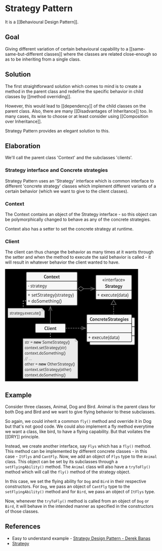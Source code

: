 # Strategy Pattern

It is a [[Behavioural Design Pattern]].

## Goal

Giving different variation of certain behavioural capability to a [[same-same-but-different classes]] where the classes are related close-enough so as to be inheriting from a single class.

## Solution

The first straightforward solution which comes to mind is to create a method in the parent class and redefine the specific behavior in child classes by [[method overriding]].

However, this would lead to [[dependency]] of the child classes on the parent class. Also, there are many [[Disadvantages of Inheritance]] too.
In many cases, its wise to choose or at least consider using [[Composition over Inheritance]].

Strategy Pattern provides an elegant solution to this.

## Elaboration

We'll call the parent class 'Context' and the subclasses 'clients'.

### Strategy interface and Concrete strategies

Strategy Pattern uses an 'Strategy' interface which is common interface to different 'concrete strategy' classes which implement different variants of a certain behavior (which we want to give to the client classes).

### Context

The Context contains an object of the Strategy interface - so this object can be polymorphically changed to behave as any of the concrete strategies.

Context also has a setter to set the concrete strategy at runtime.

### Client

The client can thus change the behavior as many times at it wants through the setter and when the method to execute the said behavior is called - it will result in whatever behavior the client wanted to have.

![Strategy pattern](../attachments/2023-02-11-15-52-10-strategy-pattern.png)

## Example

Consider three classes, Animal, Dog and Bird. Animal is the parent class for both Dog and Bird and we want to give flying behavior to these subclasses.

So again, we could inherit a common `fly()` method and override it in Dog but that's not good code. We could also implement a fly method everytime we want a class, like bird, to have a flying capability. But that voilates the [[DRY]] principle.

Instead, we create another interface, say `Flys` which has a `fly()` method. This method can be implemented by different concrete classes - in this case - `ItFlys` and `CantFly`. Now, we add an object of `Flys` type to the `Animal` class. This object can be set by its subclasses through a `setFlyingAbility()` method. The `Animal` class will also have a `tryToFly()` method which will call the `fly()` method of the strategy object.

In this case, we set the flying ability for `Dog` and `Bird` in their respective constructors. For `Dog`, we pass an object of `CantFly` type to the `setFlyingAbility()` method and for `Bird`, we pass an object of `ItFlys` type.

Now, whenever the `tryToFly()` method is called from an object of `Dog` or `Bird`, it will behave in the intended manner as specified in the constructors of those classes.

## References

- Easy to understand example - [Strategy Design Pattern - Derek Banas](https://www.youtube.com/watch?v=-NCgRD9-C6o&ab_channel=DerekBanas)
- [Strategy](https://refactoring.guru/design-patterns/strategy)
